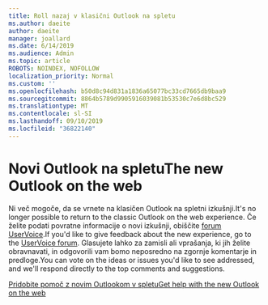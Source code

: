 ```yaml
---
title: Roll nazaj v klasični Outlook na spletu
ms.author: daeite
author: daeite
manager: joallard
ms.date: 6/14/2019
ms.audience: Admin
ms.topic: article
ROBOTS: NOINDEX, NOFOLLOW
localization_priority: Normal
ms.custom: ''
ms.openlocfilehash: b50d8c94d831a1836a65077bc33cd7665db9baa9
ms.sourcegitcommit: 8864b5789d9905916039081b53530c7e6d8bc529
ms.translationtype: MT
ms.contentlocale: sl-SI
ms.lasthandoff: 09/10/2019
ms.locfileid: "36822140"
---
```

# <a name="the-new-outlook-on-the-web"></a><span data-ttu-id="e198d-102">Novi Outlook na spletu</span><span class="sxs-lookup"><span data-stu-id="e198d-102">The new Outlook on the web</span></span>

<span data-ttu-id="e198d-103">Ni več mogoče, da se vrnete na klasičen Outlook na spletni izkušnji.</span><span class="sxs-lookup"><span data-stu-id="e198d-103">It's no longer possible to return to the classic Outlook on the web experience.</span></span> <span data-ttu-id="e198d-104">Če želite podati povratne informacije o novi izkušnji, obiščite [forum UserVoice](https://go.microsoft.com/fwlink/?linkid=2103182).</span><span class="sxs-lookup"><span data-stu-id="e198d-104">If you'd like to give feedback about the new experience, go to the [UserVoice forum](https://go.microsoft.com/fwlink/?linkid=2103182).</span></span> <span data-ttu-id="e198d-105">Glasujete lahko za zamisli ali vprašanja, ki jih želite obravnavati, in odgovorili vam bomo neposredno na zgornje komentarje in predloge.</span><span class="sxs-lookup"><span data-stu-id="e198d-105">You can vote on the ideas or issues you'd like to see addressed, and we'll respond directly to the top comments and suggestions.</span></span>

[<span data-ttu-id="e198d-106">Pridobite pomoč z novim Outlookom v spletu</span><span class="sxs-lookup"><span data-stu-id="e198d-106">Get help with the new Outlook on the web</span></span>](https://support.office.com/article/017014cd-2ad0-41ab-8473-6bd8c349d4f8)